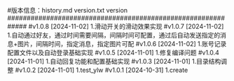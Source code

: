#版本信息：history.md  version.txt version
#############################################################
#v1.0.8 [2024-11-02]
1.滑动开关的滑动效果实现
#v1.0.7 [2024-11-02]
1.自动通过好友，通过时间需要间隔，间隔时间可配置，通过后自动发送指定的消息+图片，间隔时间，指定消息，指定图片可配
#v1.0.6 [2024-11-02]
1.账号记录配置文件以及自动登录基础实现
#v1.0.5 [2024-11-01]
1.修复编译问题
#v1.0.4 [2024-11-01]
1.自动回复功能和配置基础实现
#v1.0.3 [2024-11-01]
1.目录结构调整
#v1.0.2 [2024-11-01]
1.test_ylw
#v1.0.1 [2024-10-31]
1.create